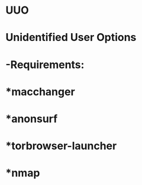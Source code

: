 # UUO
# Unidentified User Options
# -Requirements:
# *macchanger
# *anonsurf
# *torbrowser-launcher
# *nmap
#
